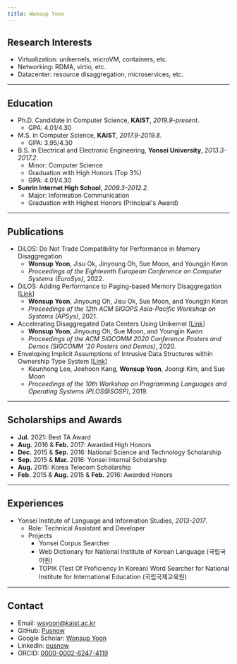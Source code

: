 ```yaml
---
title: Wonsup Yoon
---
```


## Research Interests

- Virtualization: unikernels, microVM, containers, etc.
- Networking: RDMA, virtio, etc.
- Datacenter: resource disaggregation, microservices, etc.

---

## Education

- Ph.D. Candidate in Computer Science, **KAIST**, *2019.9-present*.
  - GPA: 4.01/4.30
- M.S. in Computer Science, **KAIST**, *2017.9-2019.8*.
  - GPA: 3.95/4.30
- B.S. in Electrical and Electronic Engineering, **Yonsei University**, *2013.3-2017.2*.
  - Minor: Computer Science
  - Graduation with High Honors (Top 3%)
  - GPA: 4.01/4.30
- **Sunrin Internet High School**, *2009.3-2012.2*.
  - Major: Information Communication
  - Graduation with Highest Honors (Principal's Award)

---

## Publications

- DiLOS: Do Not Trade Compatibility for Performance in Memory Disaggregation
  - **Wonsup Yoon**, Jisu Ok, Jinyoung Oh, Sue Moon, and Youngjin Kwon
  - *Proceedings of the Eighteenth European Conference on Computer Systems (EuroSys)*, 2022.
- DiLOS: Adding Performance to Paging-based Memory Disaggregation <span class="no-print">[[Link](https://dl.acm.org/doi/10.1145/3476886.3477507)]</span>
  - **Wonsup Yoon**, Jinyoung Oh, Jisu Ok, Sue Moon, and Youngjin Kwon
  - *Proceedings of the 12th ACM SIGOPS Asia-Pacific Workshop on Systems (APSys)*, 2021.
- Accelerating Disaggregated Data Centers Using Unikernel <span class="no-print">[[Link](https://dl.acm.org/doi/10.1145/3405837.3411397)]</span>
  - **Wonsup Yoon**, Jinyoung Oh, Sue Moon, and Youngjin Kwon
  - *Proceedings of the ACM SIGCOMM 2020 Conference Posters and Demos (SIGCOMM '20 Posters and Demos)*, 2020.
- Enveloping Implicit Assumptions of Intrusive Data Structures within Ownership Type System <span class="no-print">[[Link](https://dl.acm.org/doi/abs/10.1145/3365137.3365403)]</span>
  - Keunhong Lee, Jeehoon Kang, **Wonsup Yoon**, Joongi Kim, and Sue Moon
  - *Proceedings of the 10th Workshop on Programming Languages and Operating Systems (PLOS@SOSP)*, 2019.

---

## Scholarships and Awards

- **Jul.** 2021: Best TA Award
- **Aug.** 2016 & **Feb.** 2017: Awarded High Honors
- **Dec.** 2015 & **Sep.** 2016: National Science and Technology Scholarship
- **Sep.** 2015 & **Mar.** 2016: Yonsei Internal Scholarship
- **Aug.** 2015: Korea Telecom Scholarship
- **Feb.** 2015 & **Aug.** 2015 & **Feb.** 2016: Awarded Honors

---

## Experiences

- Yonsei Institute of Language and Information Studies, *2013-2017*.
  - Role: Technical Assistant and Developer
  - Projects
    - Yonsei Corpus Searcher
    - Web Dictionary for National Institute of Korean Language (국립국어원)
    - TOPIK (Test Of Proficiency In Korean) Word Searcher for National Institute for International Education (국립국제교육원)

---

## Contact

- Email: [wsyoon@kaist.ac.kr](mailto:wsyoon@kaist.ac.kr)
- GitHub: [Pusnow](https://github.com/Pusnow)
- Google Scholar: [Wonsup Yoon](https://scholar.google.com/citations?user=QXsLShMAAAAJ)
- LinkedIn: [pusnow](https://www.linkedin.com/in/pusnow/)
- ORCID: [0000-0002-6247-4119](https://orcid.org/0000-0002-6247-4119)
